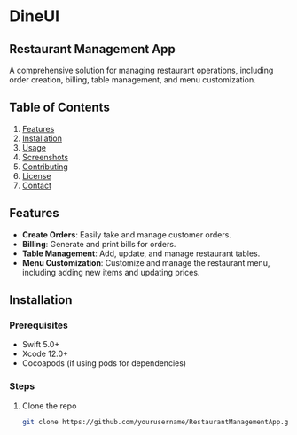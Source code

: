 # DineUI
## Restaurant Management App

A comprehensive solution for managing restaurant operations, including order creation, billing, table management, and menu customization.

## Table of Contents
1. [Features](#features)
2. [Installation](#installation)
3. [Usage](#usage)
4. [Screenshots](#screenshots)
5. [Contributing](#contributing)
6. [License](#license)
7. [Contact](#contact)

## Features
- **Create Orders**: Easily take and manage customer orders.
- **Billing**: Generate and print bills for orders.
- **Table Management**: Add, update, and manage restaurant tables.
- **Menu Customization**: Customize and manage the restaurant menu, including adding new items and updating prices.

## Installation
### Prerequisites
- Swift 5.0+
- Xcode 12.0+
- Cocoapods (if using pods for dependencies)

### Steps
1. Clone the repo
   ```bash
   git clone https://github.com/yourusername/RestaurantManagementApp.git
